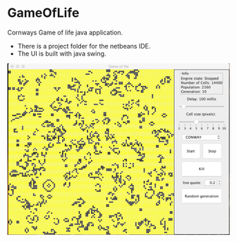 # GameOfLife
Cornways Game of life java application.</br>
<ul>
<li>There is a project folder for the netbeans IDE.</li>
<li>The UI is built with java swing.</li>
</ul>
<img src="https://github.com/jaunerc/GameOfLife/blob/master/img/game_of_life.png" width=600/>
